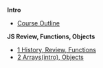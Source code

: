 **Intro**
- [Course Outline](https://johnabbott.sharepoint.com/:w:/s/F23-4203W5AB-00001/EWSAxgy5WaxBkldyEG4VIokBiajOUjqe5vdhsFnSR3CRgg?e=oF0Q5T)

**JS Review, Functions, Objects**
- [1 History, Review, Functions](/1_Review_history_JSInHTML_Functions.md)
- [2 Arrays(intro), Objects](/2_ArraysIntro_Objects.md)






